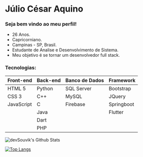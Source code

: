 # Júlio César Aquino

### Seja bem vindo ao meu perfil!

- 26 Anos.
- Capricorniano.
- Campinas - SP, Brasil.
- Estudante de Analise e Desenvolvimento de Sistema.
- Meu objetivo é se tornar um desenvolvedor full stack.

### Tecnologias:

| Front-end  | Back-end | Banco de Dados | Framework  |
| ---------- | -------- | -------------- | ---------- |
| HTML 5     | Python   | SQL Server     | Bootstrap  |
| CSS 3      | C++      | MySQL          | JQuery     |
| JavaScript | C        | Firebase       | Springboot |
|            | Java     |                | Flutter    |
|            | Dart     |                |            |
|            | PHP      |                |            |

<img align="center" src="https://github-readme-stats.vercel.app/api?username=JulioAquinoDev&include_all_commits=true&count_private=true&show_icons=true&line_height=20&title_color=7A7ADB&icon_color=2234AE&text_color=D3D3D3&bg_color=0,000000,130F40" alt="devSouvik's Github Stats">

[![Top Langs](https://github-readme-stats.vercel.app/api/top-langs/?username=JulioAquinoDev&layout=compact&text_color=daf7dc&bg_color=151515)](https://github.com/devSouvik/github-readme-stats)
